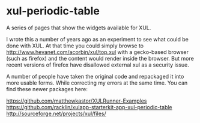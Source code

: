 xul-periodic-table
==================

A series of pages that show the widgets available for XUL.


I wrote this a number of years ago as an experiment to see what could be done with XUL. At that time you could simply browse to http://www.hevanet.com/acorbin/xul/top.xul with a gecko-based browser (such as firefox) and the content would render inside the browser.  But more recent versions of firefox have disallowed external xul as a security issue.


A number of people have taken the original code and repackaged it into more usable forms.  While correcting my errors at the same time.  You can find these newer packages here:

https://github.com/matthewkastor/XULRunner-Examples
https://github.com/racklin/xulapp-starterkit-app-xul-periodic-table
http://sourceforge.net/projects/xul/files/
